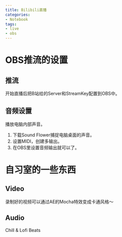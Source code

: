 ```yaml
---
title: Bilibili直播
categories:
- Notebook
tags:
- live
- obs
---
```


# OBS推流的设置

## 推流

开始直播后把B站给的Server和StreamKey配置到OBS中。

## 音频设置

播放电脑内部声音。

1. 下载Sound Flower捕捉电脑桌面的声音。
2. 设置MIDI，创建多输出。
3. 在OBS里设置音频输出就可以了。

# 自习室的一些东西

## Video

录制好的视频可以通过AE的Mocha特效变成卡通风格～

## Audio

Chill & Lofi Beats